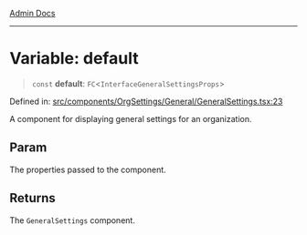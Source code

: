 [Admin Docs](/)

***

# Variable: default

> `const` **default**: `FC`\<`InterfaceGeneralSettingsProps`\>

Defined in: [src/components/OrgSettings/General/GeneralSettings.tsx:23](https://github.com/PalisadoesFoundation/talawa-admin/blob/main/src/components/OrgSettings/General/GeneralSettings.tsx#L23)

A component for displaying general settings for an organization.

## Param

The properties passed to the component.

## Returns

The `GeneralSettings` component.
